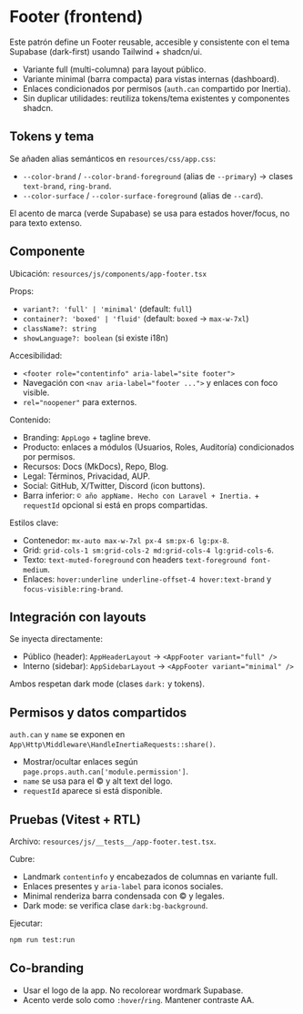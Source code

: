 # Footer (frontend)

Este patrón define un Footer reusable, accesible y consistente con el tema Supabase (dark-first) usando Tailwind + shadcn/ui.

- Variante full (multi-columna) para layout público.
- Variante minimal (barra compacta) para vistas internas (dashboard).
- Enlaces condicionados por permisos (`auth.can` compartido por Inertia).
- Sin duplicar utilidades: reutiliza tokens/tema existentes y componentes shadcn.

## Tokens y tema

Se añaden alias semánticos en `resources/css/app.css`:

- `--color-brand` / `--color-brand-foreground` (alias de `--primary`) → clases `text-brand`, `ring-brand`.
- `--color-surface` / `--color-surface-foreground` (alias de `--card`).

El acento de marca (verde Supabase) se usa para estados hover/focus, no para texto extenso.

## Componente

Ubicación: `resources/js/components/app-footer.tsx`

Props:

- `variant?: 'full' | 'minimal'` (default: `full`)
- `container?: 'boxed' | 'fluid'` (default: `boxed` → `max-w-7xl`)
- `className?: string`
- `showLanguage?: boolean` (si existe i18n)

Accesibilidad:

- `<footer role="contentinfo" aria-label="site footer">`
- Navegación con `<nav aria-label="footer ...">` y enlaces con foco visible.
- `rel="noopener"` para externos.

Contenido:

- Branding: `AppLogo` + tagline breve.
- Producto: enlaces a módulos (Usuarios, Roles, Auditoría) condicionados por permisos.
- Recursos: Docs (MkDocs), Repo, Blog.
- Legal: Términos, Privacidad, AUP.
- Social: GitHub, X/Twitter, Discord (icon buttons).
- Barra inferior: `© año appName. Hecho con Laravel + Inertia.` + `requestId` opcional si está en props compartidas.

Estilos clave:

- Contenedor: `mx-auto max-w-7xl px-4 sm:px-6 lg:px-8`.
- Grid: `grid-cols-1 sm:grid-cols-2 md:grid-cols-4 lg:grid-cols-6`.
- Texto: `text-muted-foreground` con headers `text-foreground font-medium`.
- Enlaces: `hover:underline underline-offset-4 hover:text-brand` y `focus-visible:ring-brand`.

## Integración con layouts

Se inyecta directamente:

- Público (header): `AppHeaderLayout` → `<AppFooter variant="full" />`
- Interno (sidebar): `AppSidebarLayout` → `<AppFooter variant="minimal" />`

Ambos respetan dark mode (clases `dark:` y tokens).

## Permisos y datos compartidos

`auth.can` y `name` se exponen en `App\Http\Middleware\HandleInertiaRequests::share()`.

- Mostrar/ocultar enlaces según `page.props.auth.can['module.permission']`.
- `name` se usa para el © y alt text del logo.
- `requestId` aparece si está disponible.

## Pruebas (Vitest + RTL)

Archivo: `resources/js/__tests__/app-footer.test.tsx`.

Cubre:

- Landmark `contentinfo` y encabezados de columnas en variante full.
- Enlaces presentes y `aria-label` para iconos sociales.
- Minimal renderiza barra condensada con © y legales.
- Dark mode: se verifica clase `dark:bg-background`.

Ejecutar:

```bash
npm run test:run
```

## Co-branding

- Usar el logo de la app. No recolorear wordmark Supabase.
- Acento verde solo como `:hover`/`ring`. Mantener contraste AA.
